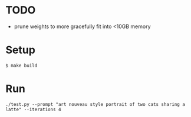 # TODO

- prune weights to more gracefully fit into <10GB memory

# Setup

```
$ make build
```

# Run

```
./test.py --prompt "art nouveau style portrait of two cats sharing a latte" --iterations 4
```


